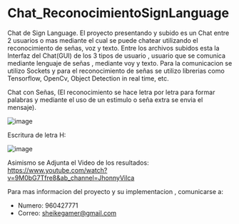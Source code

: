 # Chat_ReconocimientoSignLanguage
Chat de Sign Language.
El proyecto presentando y subido es un Chat entre 2 usuarios o mas mediante el cual se puede chatear utilizando el reconocimiento de señas, voz y texto.
Entre los archivos subidos esta la Interfaz del Chat(GUI) de los 3 tipos de usuario , usuario que se comunica mediante lenguaje de señas , mediante voy y texto.
Para la comunicacion se utilizo Sockets y para el reconocimiento de señas se utilizo librerias como Tensorflow, OpenCv, Object Detection in real time, etc.

Chat con Señas, (El reconocimiento se hace letra por letra para formar palabras y mediante el uso de un estimulo o seña extra se envia el mensaje).

![image](https://user-images.githubusercontent.com/57734334/147525885-57180130-863b-4036-b71b-762c2c184d02.png)

Escritura de letra H:

![image](https://user-images.githubusercontent.com/57734334/147525993-e34d70ed-1209-4533-97d4-3404d3bfc587.png)



Asimismo se Adjunta el Video de los resultados:
https://www.youtube.com/watch?v=9M0bG7Tfre8&ab_channel=JhonnyVilca

Para mas informacion del proyecto y su implementacion , comunicarse a:
- Numero: 960427771
- Correo: sheikegamer@gmail.com

